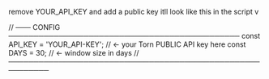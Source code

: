 remove YOUR_API_KEY and add a public key 
itll look like this in the script v




  // ─── CONFIG ──────────────────────────────────────────────
  const API_KEY = 'YOUR_API-KEY';   // ← your Torn PUBLIC API key here
  const DAYS    = 30;                  // ← window size in days
  // ──────────────────────────────────────────────────────────
